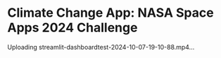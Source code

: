 # Climate Change App: NASA Space Apps 2024 Challenge

Uploading streamlit-dashboardtest-2024-10-07-19-10-88.mp4…

